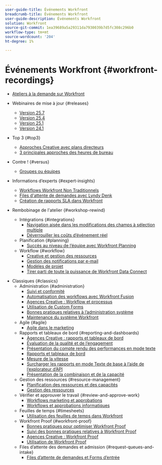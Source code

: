 ```yaml
---
user-guide-title: Événements Workfront
breadcrumb-title: Événements Workfront
user-guide-description: Événements Workfront
solution: Workfront
source-git-commit: 1ea39689a5a29311da7930039b7d5fc308c296b0
workflow-type: tm+mt
source-wordcount: '204'
ht-degree: 1%

---
```



# Événements Workfront {#workfront-recordings}

+ [Ateliers à la demande sur Workfront](overview.md)

+ Webinaires de mise à jour {#releases}
   + [Version 25.7](releases/25-7-release-webinar.md)
   + [Version 25.4](releases/25-4-release-webinar.md)
   + [Version 25.1](releases/25-1-release-webinar.md)
   + [Version 24.1](releases/24-1-release-webinar.md)
+ Top 3 {#top3}
   + [Approches Creative avec plans directeurs](top3/blueprints.md)
   + [3 principales approches des heures de bureau](top3/office-hours.md)
+ Contre ! {#versus}
   + [Groupes ou équipes](versus/groups-vs-teams.md)
+ Informations d’experts {#expert-insights}
   + [Workflows Workfront Non Traditionnels](expert-insights/non-traditional-workfront-workflows.md)
   + [Files d&#39;attente de demandes avec Lyndy Denk](expert-insights/request-queues.md)
   + [Création de rapports SLA dans Workfront](expert-insights/sla-reporting.md)
+ Rembobinage de l&#39;atelier {#workshop-rewind}
   + Intégrations {#integrations}
      + [Navigation aisée dans les modifications des champs à sélection multiple](workshop-rewind/integrations/mulit-select-fields.md)
      + [Déverrouiller les coûts d’événement réel](workshop-rewind/integrations/event-costs.md)
   + Planification {#planning}
      + [Succès au niveau de l’équipe avec Workfront Planning](workshop-rewind/planning/team-success-workfront-planning.md)
   + Workflow {#workflow}
      + [Creative et gestion des ressources](classics/creative-ways-of-managing-resources.md)
      + [Gestion des notifications par e-mail](workshop-rewind/workflow/email-notifications.md)
      + [Modèles de projet](workshop-rewind/workflow/project-templates.md)
      + [Tirer parti de toute la puissance de Workfront Data Connect](workshop-rewind/workflow/data-connect.md)

<!--  + Planning {#planning}
  + Integrations {#integrations}
-->

+ Classiques {#classics}
   + Administration {#administration}
      + [Suivi et conformité](user-groups/audit-trails-and-compliance.md)
      + [Automatisation des workflows avec Workfront Fusion](user-groups/automating-workflows-with-workfront-fusion.md)
      + [Agences Creative : Workflow et processus](user-groups/creative-agencies-workflows-and-process.md)
      + [Utilisation de Custom Forms](user-groups/leveraging-custom-forms.md)
      + [Bonnes pratiques relatives à l’administration système](user-groups/system-admin-best-practices.md)
      + [Maintenance du système Workfront](user-groups/workfront-system-maintenance.md)
   + Agile {#agile}
      + [Agile dans le marketing](user-groups/agile-in-marketing.md)
   + Rapports et tableaux de bord {#reporting-and-dashboards}
      + [Agences Creative : rapports et tableaux de bord](user-groups/creative-agencies-reporting-and-dashboards.md)
      + [Évaluation de la qualité et de l’engagement](classics/gauging-quality-and-engagement.md)
      + [Présentation du compte rendu des performances en mode texte](classics/introduction-to-text-mode-reporting.md)
      + [Rapports et tableaux de bord](user-groups/reporting-and-dashboards.md)
      + [Mesure de la vitesse](classics/measuring-velocity.md)
      + [Surcharger les rapports en mode Texte de base à l’aide de l’explorateur d’API](classics/supercharge-basic-text-mode-reporting-using-the-api-explorer.md)
      + [Présentation de la combinaison et de la capacité](classics/understanding-mix-and-capacity.md)
   + Gestion des ressources {#resource-management}
      + [Planification des ressources et des capacités](user-groups/resource-and-capacity-planning.md)
      + [Gestion des ressources](user-groups/resource-management.md)
   + Vérifier et approuver le travail {#review-and-approve-work}
      + [Workflows marketing et approbations](user-groups/marketing-workflows-and-approvals.md)
      + [Workflows et approbations informatiques](user-groups/it-workflows-and-approvals.md)
   + Feuilles de temps {#timesheets}
      + [Utilisation des feuilles de temps dans Workfront](user-groups/utilizing-timesheets-in-workfront.md)
   + Workfront Proof {#workfront-proof}
      + [Bonnes pratiques pour optimiser Workfront Proof](classics/best-practices-to-maximize-workfront-proof.md)
      + [Suivi des bonnes pratiques relatives à Workfront Proof](classics/follow-up-to-workfront-proof-best-practices.md)
      + [Agences Creative : Workfront Proof](user-groups/creative-agencies-workfront-proof.md)
      + [Utilisation de Workfront Proof](user-groups/leveraging-workfront-proof.md)
   + Files d’attente des demandes et admission {#request-queues-and-intake}
      + [Files d’attente de demandes et Forms d’entrée](user-groups/request-queues-and-intake-forms.md)



